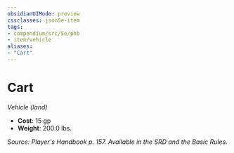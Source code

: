 ```yaml
---
obsidianUIMode: preview
cssclasses: json5e-item
tags:
- compendium/src/5e/phb
- item/vehicle
aliases: 
- "Cart"
---
```

# Cart
*Vehicle (land)*  

- **Cost**: 15 gp
- **Weight**: 200.0 lbs.

*Source: Player's Handbook p. 157. Available in the SRD and the Basic Rules.*